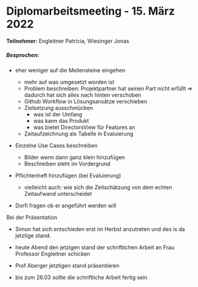 # Diplomarbeitsmeeting - 15. März 2022

**Teilnehmer:** Engleitner Patricia, Wiesinger Jonas

##### Besprochen:

- eher weniger auf die Meilensteine eingehen
  - mehr auf was umgesetzt worden ist
  - Problem beschreiben: Projektpartner hat seinen Part nicht erfüllt => dadurch hat sich alles nach hinten verschoben
  - Github Workflow in Lösungsansätze verschieben
  - Zielsetzung ausschmücken
    - was ist der Umfang
    - was kann das Produkt
    - was bietet DirectorsView für Features an
  - Zeitaufzeichnung als Tabelle in Evaluierung
- Einzelne Use Cases beschreiben
  - Bilder wenn dann ganz klein hinzufügen
  - Beschreiben steht im Vordergrund
- Pflichtenheft hinzufügen (bei Evaluierung)
  - vielleicht auch: wie sich die Zeitschätzung von dem echten Zeitaufwand unterscheidet

- Dorfi fragen ob er angeführt werden will

  

Bei der Präsentation

- Simon hat sich entschieden erst im Herbst anzutreten und des is da jetztige stand.



- heute Abend den jetzigen stand der schriftlichen Arbeit an Frau Professor Engleitner schicken

- Prof Aberger jetztigen stand präsentieren



- bis zum 26.03 sollte die schriftliche Arbeit fertig sein
